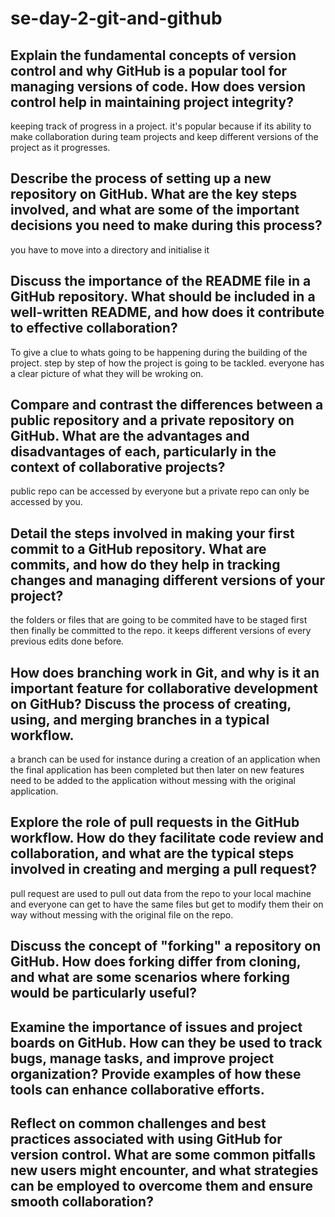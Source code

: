 # se-day-2-git-and-github
## Explain the fundamental concepts of version control and why GitHub is a popular tool for managing versions of code. How does version control help in maintaining project integrity?
keeping track of progress in a project.
it's popular because if its ability to make collaboration during team projects and keep different versions of the project as it progresses.


## Describe the process of setting up a new repository on GitHub. What are the key steps involved, and what are some of the important decisions you need to make during this process?
you have to move into a directory and initialise it

## Discuss the importance of the README file in a GitHub repository. What should be included in a well-written README, and how does it contribute to effective collaboration?
To give a clue to whats going to be happening during the building of the project.
step by step of how the project is going to be tackled.
everyone has a clear picture of what they will be wroking on.

## Compare and contrast the differences between a public repository and a private repository on GitHub. What are the advantages and disadvantages of each, particularly in the context of collaborative projects?
public repo can be accessed by everyone but a private repo can only be accessed by you.

## Detail the steps involved in making your first commit to a GitHub repository. What are commits, and how do they help in tracking changes and managing different versions of your project?
the folders or files that are going to be commited have to be staged first then finally be committed to the repo.
it keeps different versions of every previous edits done before.

## How does branching work in Git, and why is it an important feature for collaborative development on GitHub? Discuss the process of creating, using, and merging branches in a typical workflow.
a branch can be used for instance during a creation of an application when the final application has been completed 
but then later on new features need to be added to the application without messing with the original application.

## Explore the role of pull requests in the GitHub workflow. How do they facilitate code review and collaboration, and what are the typical steps involved in creating and merging a pull request?
pull request are used to pull out data from the repo to your local machine and everyone can get to have the same files but get to
modify them their on way without messing with the original file on the repo.

## Discuss the concept of "forking" a repository on GitHub. How does forking differ from cloning, and what are some scenarios where forking would be particularly useful?

## Examine the importance of issues and project boards on GitHub. How can they be used to track bugs, manage tasks, and improve project organization? Provide examples of how these tools can enhance collaborative efforts.

## Reflect on common challenges and best practices associated with using GitHub for version control. What are some common pitfalls new users might encounter, and what strategies can be employed to overcome them and ensure smooth collaboration?
